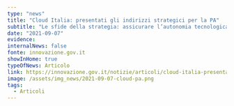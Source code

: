 ```yaml
---
type: "news"
title: "Cloud Italia: presentati gli indirizzi strategici per la PA"
subtitle: "Le sfide della strategia: assicurare l’autonomia tecnologica del Paese, garantire il controllo sui dati e aumentare la resilienza dei servizi digitali"
date: "2021-09-07"
evidence:
internalNews: false
fonte: innovazione.gov.it
showInHome: true
typeOfNews: Articolo
link: https://innovazione.gov.it/notizie/articoli/cloud-italia-presentati-gli-indirizzi-strategici-per-la-pubblica-amministrazione/
image: /assets/img_news/2021-09-07-cloud-pa.png
tags:
  - Articoli
---
```

